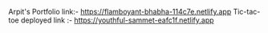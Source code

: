 Arpit's Portfolio link:- https://flamboyant-bhabha-114c7e.netlify.app
Tic-tac-toe deployed link :- https://youthful-sammet-eafc1f.netlify.app
